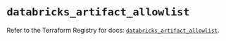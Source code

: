 # `databricks_artifact_allowlist`

Refer to the Terraform Registry for docs: [`databricks_artifact_allowlist`](https://registry.terraform.io/providers/databricks/databricks/1.36.0/docs/resources/artifact_allowlist).
